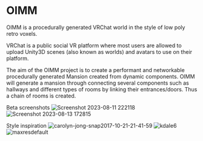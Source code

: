 # OIMM

OIMM is a procedurally generated VRChat world in the style of low poly retro voxels.

VRChat is a public social VR platform where most users are allowed to upload Unity3D scenes (also known as worlds) and avatars to use on their platform.

The aim of the OIMM project is to create a performant and networkable procedurally generated Mansion created from dynamic components.
OIMM will generate a mansion through connecting several components such as hallways and different types of rooms by linking their entrances/doors. Thus a chain of rooms is created.

Beta screenshots
![Screenshot 2023-08-11 222118](https://github.com/Omega-The-III/OIMM/assets/57790446/a28bccba-dc3c-494d-899e-0f15cdf27ae5)
![Screenshot 2023-08-13 172815](https://github.com/Omega-The-III/OIMM/assets/57790446/53bcafe4-4828-4a71-9136-89500b08e34f)

Style inspiration
![carolyn-jong-snap2017-10-21-21-41-59](https://github.com/Omega-The-III/OIMM/assets/57790446/f65458f7-c51f-4e69-8fe2-7c28c49bf368)
![kdaIe6](https://github.com/Omega-The-III/OIMM/assets/57790446/b5c9a1ca-a256-4a4e-87d6-aa2087890089)
![maxresdefault](https://github.com/Omega-The-III/OIMM/assets/57790446/3bb12bc3-a613-4563-b6fb-7387ae8c72cc)
